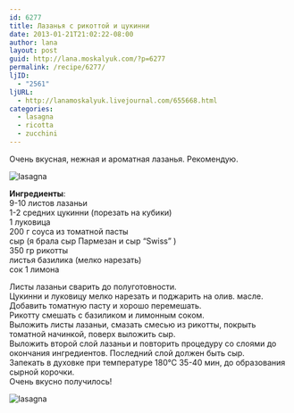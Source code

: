 ```yaml
---
id: 6277
title: Лазанья с рикоттой и цукинни
date: 2013-01-21T21:02:22-08:00
author: lana
layout: post
guid: http://lana.moskalyuk.com/?p=6277
permalink: /recipe/6277/
ljID:
  - "2561"
ljURL:
  - http://lanamoskalyuk.livejournal.com/655668.html
categories:
  - lasagna
  - ricotta
  - zucchini
---
```

Очень вкусная, нежная и ароматная лазанья. Рекомендую.

![lasagna](http://farm9.staticflickr.com/8227/8404643072_6e0fbb6456_c.jpg) 

**Ингредиенты**:  
9-10 листов лазаньи  
1-2 средних цукинни (порезать на кубики)  
1 луковица  
200 г соуса из томатной пасты  
сыр (я брала сыр Пармезан и сыр “Swiss” )  
350 гр рикотты  
листья базилика (мелко нарезать)  
сок 1 лимона

Листы лазаньи сварить до полуготовности.  
Цукинни и луковицу мелко нарезать и поджарить на олив. масле.  
Добавить томатную пасту и хорошо перемешать.  
Рикотту смешать с базиликом и лимонным соком.  
Выложить листы лазаньи, смазать смесью из рикотты, покрыть томатной начинкой, поверх выложить сыр.  
Выложить второй слой лазаньи и повторить процедуру со слоями до окончания ингредиентов. Последний слой должен быть сыр.  
Запекать в духовке при температуре 180°С 35-40 мин, до образования сырной корочки.  
Очень вкусно получилось!

![lasagna](http://farm9.staticflickr.com/8214/8403550491_0aeb8db483_c.jpg)